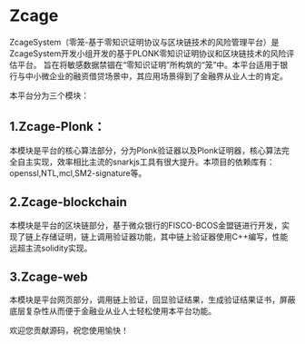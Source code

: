 # Zcage

ZcageSystem（零笼-基于零知识证明协议与区块链技术的风险管理平台）是ZcageSystem开发小组开发的基于PLONK零知识证明协议和区块链技术的风险评估平台。
旨在将敏感数据禁锢在“零知识证明”所构筑的“笼”中。本平台适用于银行与中小微企业的融资借贷场景中，其应用场景得到了金融界从业人士的肯定。

本平台分为三个模块：

## 1.Zcage-Plonk：

​	本模块是平台的核心算法部分，分为Plonk验证器以及Plonk证明器，核心算法完全自主实现，效率相比主流的snarkjs工具有很大提升。本项目的依赖库有：openssl,NTL,mcl,SM2-signature等。

## 2.Zcage-blockchain

​	本模块是平台的区块链部分，基于微众银行的FISCO-BCOS金盟链进行开发，实现了链上存储证明，链上调用验证器功能，其中链上验证器使用C++编写，性能远超主流solidity实现。
​	

## 3.Zcage-web

​	本模块是平台网页部分，调用链上验证，回显验证结果，生成验证结果证书，屏蔽底层复杂性从而便于金融业从业人士轻松使用本平台功能。


欢迎您贡献源码，祝您使用愉快！
